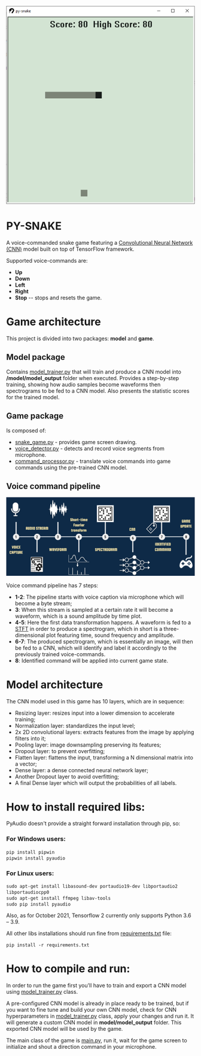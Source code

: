 <p align="center">
  <img src="/assets/screenshot.png">
</p>

# PY-SNAKE

A voice-commanded snake game featuring a [Convolutional Neural Network (CNN)](https://en.wikipedia.org/wiki/Convolutional_neural_network) 
model built on top of TensorFlow framework.

Supported voice-commands are:

- **Up**
- **Down**
- **Left**
- **Right**
- **Stop** -- stops and resets the game.

# Game architecture

This project is divided into two packages: **model** and **game**. 

## Model package

Contains [model_trainer.py](model/model_trainer.py) that will train and produce a CNN model into 
**/model/model_output** folder when executed. Provides a step-by-step training, showing how audio samples
become waveforms then spectrograms to be fed to a CNN model. Also presents the statistic scores for
the trained model.

## Game package

Is composed of:

 - [snake_game.py](game/snake_game.py) - provides game screen drawing.
 - [voice_detector.py](game/voice_detector.py) - detects and record voice segments from microphone.
 - [command_processor.py](game/command_processor.py) - translate voice commands into game commands using the 
pre-trained CNN model.

## Voice command pipeline

<p align="center">
  <img src="/assets/pipeline.png">
</p>

Voice command pipeline has 7 steps:

- **1-2**: The pipeline starts with voice caption via microphone which will become a byte stream;
- **3**: When this stream is sampled at a certain rate it will become a waveform, which is a sound amplitude by time plot.
- **4-5**: Here the first data transformation happens. A waveform is fed to a [STFT](https://en.wikipedia.org/wiki/Short-time_Fourier_transform) 
in order to produce a spectrogram, which in short is a three-dimensional plot featuring time, sound frequency and amplitude.
- **6-7**: The produced spectrogram, which is essentially an image, will then be fed to a CNN, which will identify and label
it accordingly to the previously trained voice-commands.
- **8**: Identified command will be applied into current game state.

# Model architecture

The CNN model used in this game has 10 layers, which are in sequence:

- Resizing layer: resizes input into a lower dimension to accelerate training;
- Normalization layer: standardizes the input level;
- 2x 2D convolutional layers: extracts features from the image by applying filters into it;
- Pooling layer: image downsampling preserving its features;
- Dropout layer: to prevent overfitting;
- Flatten layer: flattens the input, transforming a N dimensional matrix into a vector; 
- Dense layer: a dense connected neural network layer;
- Another Dropout layer to avoid overfitting;
- A final Dense layer which will output the probabilities of all labels.

# How to install required libs:

PyAudio doesn't provide a straight forward installation through pip, so:

### For Windows users:

    pip install pipwin
    pipwin install pyaudio

### For Linux users:

    sudo apt-get install libasound-dev portaudio19-dev libportaudio2 libportaudiocpp0
    sudo apt-get install ffmpeg libav-tools
    sudo pip install pyaudio

Also, as for October 2021, Tensorflow 2 currently only supports Python 3.6 – 3.9.

All other libs installations should run fine from [requirements.txt](requirements.txt) file:

    pip install -r requirements.txt


# How to compile and run:

In order to run the game first you'll have to train and export a CNN model using [model_trainer.py](model/model_trainer.py) 
class. 

A pre-configured CNN model is already in place ready to be trained, but if you want to  fine tune and build your own CNN 
model, check for CNN hyperparameters in [model_trainer.py](model/model_trainer.py) class, 
apply your changes and run it. It will generate a custom CNN model in **model/model_output** folder. This exported
CNN model will be used by the game.

The main class of the game is [main.py](__main__.py), run it, wait for the game screen to initialize and shout a direction 
command in your microphone.